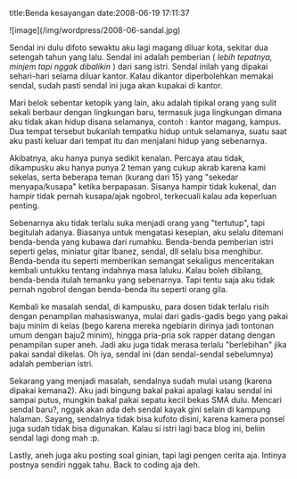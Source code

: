 title:Benda kesayangan
date:2008-06-19 17:11:37

<p style="text-align:left;">
 ![image](/img/wordpress/2008-06-sandal.jpg)
</p>
<p style="text-align:left;">
 Sendal ini dulu difoto sewaktu aku lagi magang diluar kota, sekitar dua setengah tahun yang lalu. Sendal ini adalah pemberian (
 <em>
  lebih tepatnya, minjem tapi nggak dibalikin
 </em>
 ) dari sang istri. Sendal inilah yang dipakai sehari-hari selama diluar kantor. Kalau dikantor diperbolehkan memakai sendal, sudah pasti sendal ini juga akan kupakai di kantor.
</p>
<p style="text-align:left;">
 Mari belok sebentar ketopik yang lain, aku adalah tipikal orang yang sulit sekali berbaur dengan lingkungan baru, termasuk juga lingkungan dimana aku tidak akan hidup disana selamanya, contoh : kantor magang, kampus. Dua tempat tersebut bukanlah tempatku hidup untuk selamanya, suatu saat aku pasti keluar dari tempat itu dan menjalani hidup yang sebenarnya.
</p>
<p style="text-align:left;">
 Akibatnya, aku hanya punya sedikit kenalan. Percaya atau tidak, dikampusku aku hanya punya 2 teman yang cukup akrab karena kami sekelas, serta beberapa teman (kurang dari 15) yang "sekedar menyapa/kusapa" ketika berpapasan. Sisanya hampir tidak kukenal, dan hampir tidak pernah kusapa/ajak ngobrol, terkecuali kalau ada keperluan penting.
</p>
<p style="text-align:left;">
 Sebenarnya aku tidak terlalu suka menjadi orang yang "tertutup", tapi begitulah adanya. Biasanya untuk mengatasi kesepian, aku selalu ditemani benda-benda yang kubawa dari rumahku. Benda-benda pemberian istri seperti gelas, miniatur gitar Ibanez, sendal, dll selalu bisa menghibur. Benda-benda itu seperti memberikan semangat sekaligus menceritakan kembali untukku tentang indahnya masa laluku. Kalau boleh dibilang, benda-benda itulah temanku yang sebenarnya. Tapi tentu saja aku tidak pernah ngobrol dengan benda-benda itu seperti orang gila.
</p>
<p style="text-align:left;">
 Kembali ke masalah sendal, di kampusku, para dosen tidak terlalu risih dengan penampilan mahasiswanya, mulai dari gadis-gadis bego yang pakai baju minim di kelas (bego karena mereka ngebiarin dirinya jadi tontonan umum dengan baju2 minim), hingga pria-pria sok rapper datang dengan penampilan super aneh. Jadi aku juga tidak merasa terlalu "berlebihan" jika pakai sandal dikelas. Oh iya, sendal ini (dan sendal-sendal sebelumnya) adalah pemberian istri.
</p>
<p style="text-align:left;">
 Sekarang yang menjadi masalah, sendalnya sudah mulai usang (karena dipakai kemana2). Aku jadi bingung bakal pakai apalagi kalau sendal ini sampai putus, mungkin bakal pakai sepatu kecil bekas SMA dulu. Mencari sendal baru?, nggak akan ada deh sendal kayak gini selain di kampung halaman. Sayang, sendalnya tidak bisa kufoto disini, karena kamera ponsel juga sudah tidak bisa digunakan. Kalau si istri lagi baca blog ini, beliin sendal lagi dong mah :p.
</p>
<p style="text-align:left;">
 Lastly, aneh juga aku posting soal ginian, tapi lagi pengen cerita aja. Intinya postnya sendiri nggak tahu. Back to coding aja deh.
</p>